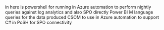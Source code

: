 in here is
powershell for running in Azure automation to perform nightly queries against log analytics and also SPO directly
Power BI M language queries for the data produced
CSOM to use in Azure automation to support C# in PoSH for SPO connectivity
